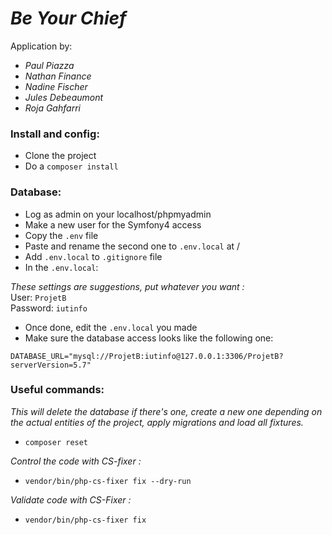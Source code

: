 # *Be Your Chief*

Application by:  

 - *Paul Piazza*
 - *Nathan Finance*
 - *Nadine Fischer*
 - *Jules Debeaumont*
 - *Roja Gahfarri*

### Install and config:

 - Clone the project
 - Do a `composer install` 

### Database:

 - Log as admin on your localhost/phpmyadmin  
 - Make a new user for the Symfony4 access
 - Copy the `.env` file
 - Paste and rename the second one to `.env.local` at /
 - Add `.env.local` to `.gitignore` file
 - In the `.env.local`:

*These settings are suggestions, put whatever you want :*  
User: `ProjetB`  
Password: `iutinfo`  

 - Once done, edit the `.env.local` you made  
 - Make sure the database access looks like the following one:  

`DATABASE_URL="mysql://ProjetB:iutinfo@127.0.0.1:3306/ProjetB?serverVersion=5.7"` 


### Useful commands:

*This will delete the database if there's one, create a new one depending on the actual entities of the project, apply migrations and load all fixtures.*
- `composer reset`

*Control the code with CS-fixer :* 
- `vendor/bin/php-cs-fixer fix --dry-run`

*Validate code with CS-Fixer :*
- `vendor/bin/php-cs-fixer fix
  `
